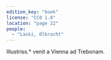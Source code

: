 ```yaml
---
edition_key: "book"
license: "CC0 1.0"
location: "page 22"
people:
  - "Laski, Olbracht"
---
```

Illustriss.* venit a Vienna ad Trebonam.
